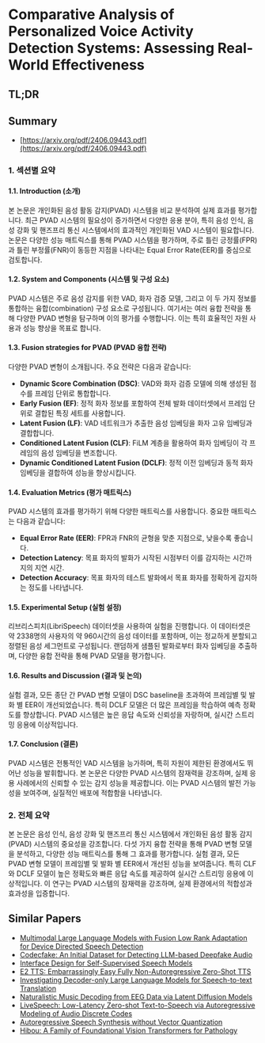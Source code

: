 # Comparative Analysis of Personalized Voice Activity Detection Systems: Assessing Real-World Effectiveness
## TL;DR
## Summary
- [https://arxiv.org/pdf/2406.09443.pdf](https://arxiv.org/pdf/2406.09443.pdf)

### 1. 섹션별 요약

#### 1.1. Introduction (소개)
본 논문은 개인화된 음성 활동 감지(PVAD) 시스템을 비교 분석하여 실제 효과를 평가합니다. 최근 PVAD 시스템의 필요성이 증가하면서 다양한 응용 분야, 특히 음성 인식, 음성 강화 및 핸즈프리 통신 시스템에서의 효과적인 개인화된 VAD 시스템이 필요합니다. 논문은 다양한 성능 매트릭스를 통해 PVAD 시스템을 평가하며, 주로 틀린 긍정률(FPR)과 틀린 부정률(FNR)이 동등한 지점을 나타내는 Equal Error Rate(EER)를 중심으로 검토합니다.

#### 1.2. System and Components (시스템 및 구성 요소)
PVAD 시스템은 주로 음성 감지를 위한 VAD, 화자 검증 모델, 그리고 이 두 가지 정보를 통합하는 융합(combination) 구성 요소로 구성됩니다. 여기서는 여러 융합 전략을 통해 다양한 PVAD 변형을 탐구하며 이의 평가를 수행합니다. 이는 특히 효율적인 자원 사용과 성능 향상을 목표로 합니다.

#### 1.3. Fusion strategies for PVAD (PVAD 융합 전략)
다양한 PVAD 변형이 소개됩니다. 주요 전략은 다음과 같습니다:
- **Dynamic Score Combination (DSC)**: VAD와 화자 검증 모델에 의해 생성된 점수를 프레임 단위로 통합합니다.
- **Early Fusion (EF)**: 정적 화자 정보를 포함하여 전체 발화 데이터셋에서 프레임 단위로 결합된 특징 세트를 사용합니다.
- **Latent Fusion (LF)**: VAD 네트워크가 추출한 음성 임베딩을 화자 고유 임베딩과 결합합니다.
- **Conditioned Latent Fusion (CLF)**: FiLM 계층을 활용하여 화자 임베딩이 각 프레임의 음성 임베딩을 변조합니다.
- **Dynamic Conditioned Latent Fusion (DCLF)**: 정적 이전 임베딩과 동적 화자 임베딩을 결합하여 성능을 향상시킵니다.

#### 1.4. Evaluation Metrics (평가 매트릭스)
PVAD 시스템의 효과를 평가하기 위해 다양한 매트릭스를 사용합니다. 중요한 매트릭스는 다음과 같습니다:
- **Equal Error Rate (EER)**: FPR과 FNR의 균형을 맞춘 지점으로, 낮을수록 좋습니다.
- **Detection Latency**: 목표 화자의 발화가 시작된 시점부터 이를 감지하는 시간까지의 지연 시간.
- **Detection Accuracy**: 목표 화자의 테스트 발화에서 목표 화자를 정확하게 감지하는 정도를 나타냅니다.

#### 1.5. Experimental Setup (실험 설정)
리브리스피치(LibriSpeech) 데이터셋을 사용하여 실험을 진행합니다. 이 데이터셋은 약 2338명의 사용자의 약 960시간의 음성 데이터를 포함하며, 이는 정교하게 분할되고 정렬된 음성 세그먼트로 구성됩니다. 랜덤하게 샘플된 발화로부터 화자 임베딩을 추출하며, 다양한 융합 전략을 통해 PVAD 모델을 평가합니다.

#### 1.6. Results and Discussion (결과 및 논의)
실험 결과, 모든 종단 간 PVAD 변형 모델이 DSC baseline을 초과하여 프레임별 및 발화 별 EER이 개선되었습니다. 특히 DCLF 모델은 더 많은 프레임을 학습하여 예측 정확도를 향상합니다. PVAD 시스템은 높은 응답 속도와 신뢰성을 자랑하며, 실시간 스트리밍 응용에 이상적입니다.

#### 1.7. Conclusion (결론)
PVAD 시스템은 전통적인 VAD 시스템을 능가하며, 특히 자원이 제한된 환경에서도 뛰어난 성능을 발휘합니다. 본 논문은 다양한 PVAD 시스템의 잠재력을 강조하며, 실제 응용 사례에서의 신뢰할 수 있는 감지 성능을 제공합니다. 이는 PVAD 시스템의 발전 가능성을 보여주며, 실질적인 배포에 적합함을 나타냅니다.

### 2. 전체 요약
본 논문은 음성 인식, 음성 강화 및 핸즈프리 통신 시스템에서 개인화된 음성 활동 감지(PVAD) 시스템의 중요성을 강조합니다. 다섯 가지 융합 전략을 통해 PVAD 변형 모델을 분석하고, 다양한 성능 매트릭스를 통해 그 효과를 평가합니다. 실험 결과, 모든 PVAD 변형 모델이 프레임별 및 발화 별 EER에서 개선된 성능을 보여줍니다. 특히 CLF와 DCLF 모델이 높은 정확도와 빠른 응답 속도를 제공하여 실시간 스트리밍 응용에 이상적입니다. 이 연구는 PVAD 시스템의 잠재력을 강조하며, 실제 환경에서의 적합성과 효과성을 입증합니다.

## Similar Papers
- [Multimodal Large Language Models with Fusion Low Rank Adaptation for Device Directed Speech Detection](2406.09617.md)
- [Codecfake: An Initial Dataset for Detecting LLM-based Deepfake Audio](2406.08112.md)
- [Interface Design for Self-Supervised Speech Models](2406.12209.md)
- [E2 TTS: Embarrassingly Easy Fully Non-Autoregressive Zero-Shot TTS](2406.18009.md)
- [Investigating Decoder-only Large Language Models for Speech-to-text Translation](2407.03169.md)
- [Naturalistic Music Decoding from EEG Data via Latent Diffusion Models](2405.09062.md)
- [LiveSpeech: Low-Latency Zero-shot Text-to-Speech via Autoregressive Modeling of Audio Discrete Codes](2406.02897.md)
- [Autoregressive Speech Synthesis without Vector Quantization](2407.08551.md)
- [Hibou: A Family of Foundational Vision Transformers for Pathology](2406.05074.md)
